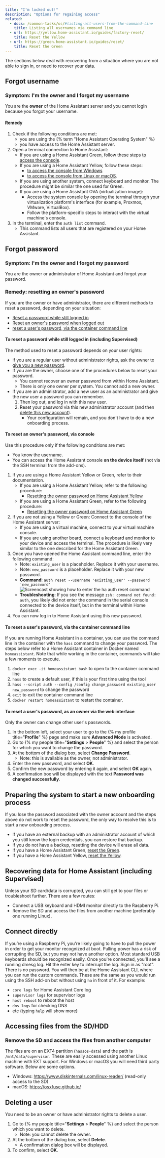 ```yaml
---
title: "I'm locked out!"
description: "Options for regaining access"
related:
  - docs: /common-tasks/os/#listing-all-users-from-the-command-line
    title: Listing all usernames via command line
  - url: https://yellow.home-assistant.io/guides/factory-reset/
    title: Reset the Yellow
  - url: https://green.home-assistant.io/guides/reset/
    title: Reset the Green
---
```

The sections below deal with recovering from a situation where you are not able to sign in,
or need to recover your data.
## Forgot username
### Symptom: I'm the owner and I forgot my username
You are the **owner** of the Home Assistant server and you cannot login because you forgot your username.
#### Remedy
1. Check if the following conditions are met:
   - you are using the {% term "Home Assistant Operating System" %}
   - you have access to the Home Assistant server.
2. Open a terminal connection to Home Assistant:
   - If you are using a Home Assistant Green, follow these steps [to access the console](https://green.home-assistant.io/guides/use-terminal/).
   - If you are using a Home Assistant Yellow, follow these steps:
     - [to access the console from Windows](https://yellow.home-assistant.io/guides/use-serial-console-windows/)
     - [to access the console from Linux or macOS](https://yellow.home-assistant.io/guides/use-serial-console-linux-macos/).
   - If you are using another system, connect keyboard and monitor. The procedure might be similar the one used for Green.
   - If you are using a Home Assistant OVA (virtualization image):
     - Access the system console by opening the terminal through your virtualization platform's interface (for example, Proxmox, VMware, VirtualBox).
     - Follow the platform-specific steps to interact with the virtual machine's console.
3. In the terminal, enter the `auth list` command.
   - This command lists all users that are registered on your Home Assistant.
## Forgot password
### Symptom: I'm the owner and I forgot my password
You are the owner or administrator of Home Assistant and forgot your password.
### Remedy: resetting an owner's password
If you are the owner or have administrator, there are different methods to reset a password, depending on your situation:
- [Reset a password while still logged in](#to-reset-a-password-while-still-logged-in-including-supervised)
- [Reset an owner's password when logged out](#to-reset-an-owners-password-via-console)
- [reset a user's password, via the container command line](#to-reset-a-users-password-via-the-container-command-line)
#### To reset a password while still logged in (including Supervised)
The method used to reset a password depends on your user rights:
- If you are a regular user without administrator rights, ask the owner to [give you a new password](/docs/locked_out/#to-reset-a-users-password-as-an-owner-via-the-web-interface).
- If you are the owner, choose one of the procedures below to reset your password.
  - You cannot recover an owner password from within Home Assistant.
  - There is only one owner per system. You cannot add a new owner.
- If you are an administrator, add a new user as an administrator and give the new user a password you can remember.
  1. Then log out, and log in with this new user.
  2. Reset your password via this new administrator account (and then [delete this new account](/docs/locked_out/#to-delete-a-user)).
     - Your configuration will remain, and you don't have to do a new onboarding process.
#### To reset an owner's password, via console
Use this procedure only if the following conditions are met:
- You know the username.
- You can access the Home Assistant console **on the device itself** (not via the SSH terminal from the add-ons).
1. If you are using a Home Assistant Yellow or Green, refer to their documentation.
   - If you are using a Home Assistant Yellow, refer to the following procedure:
     - [Resetting the owner password on Home Assistant Yellow](https://yellow.home-assistant.io/faq/#i-forgot-the-owner-password-for-home-assistant-how-can-i-reset-it)
   - If you are using a Home Assistant Green, refer to the following procedure:
     - [Resetting the owner password on Home Assistant Green](https://green.home-assistant.io/faq/#i-forgot-the-owner-password-for-the-home-assistant-green-how-can-i-reset-it)
2. If you are not using a Yellow or Green: Connect to the console of the Home Assistant server:
   - If you are using a virtual machine, connect to your virtual machine console.
   - If you are using another board, connect a keyboard and monitor to your device and access the terminal. The procedure is likely very similar to the one described for the Home Assistant Green.
3. Once you have opened the Home Assistant command line, enter the following command:
   - Note: `existing_user` is a placeholder. Replace it with your username.
   - Note: `new_password` is a placeholder. Replace it with your new password.
   - **Command**: `auth reset --username 'existing_user' --password 'new_password'`
     ![Screencast showing how to enter the ha auth reset command](/images/docs/troubleshooting/home-assistant-cli.webp)
   - **Troubleshooting**: If you see the message `zsh: command not found: auth`, you likely did not enter the command in the serial console connected to the device itself, but in the terminal within Home Assistant.
4. You can now log in to Home Assistant using this new password.
#### To reset a user's password, via the container command line
If you are running Home Assistant in a container, you can use the command line in the container with the `hass` command to change your password. The steps below refer to a Home Assistant container in Docker named `homeassistant`. Note that while working in the container, commands will take a few moments to execute.
1. `docker exec -it homeassistant bash` to open to the container command line
2. `hass` to create a default user, if this is your first time using the tool
3. `hass --script auth --config /config change_password existing_user new_password` to change the password
4. `exit` to exit the container command line
5. `docker restart homeassistant` to restart the container.
#### To reset a user's password, as an owner via the web interface
Only the owner can change other user's passwords.
1. In the bottom left, select your user to go to the {% my profile title="**Profile**" %} page and make sure **Advanced Mode** is activated.
2. Go to {% my people title="**Settings** > **People**" %} and select the person for which you want to change the password.
3. At the bottom of the dialog box, select **Change Password**.
   - Note: this is available as the owner, not administrator.
4. Enter the new password, and select **OK**.
5. Confirm the new password by entering it again, and select **OK** again.
6. A confirmation box will be displayed with the text **Password was changed successfully**.
## Preparing the system to start a new onboarding process
If you lose the password associated with the owner account and the steps above do not work to reset the password, the only way to resolve this is to start a new onboarding process.
- If you have an external backup with an administrator account of which you still know the login credentials, you can restore that backup.
- If you do not have a backup, resetting the device will erase all data.
- If you have a Home Assistant Green, [reset the Green](https://green.home-assistant.io/guides/reset/).
- If you have a Home Assistant Yellow, [reset the Yellow](https://yellow.home-assistant.io/guides/factory-reset/).
## Recovering data for Home Assistant (including Supervised)
Unless your SD card/data is corrupted, you can still get to your files or troubleshoot further.
There are a few routes:
- Connect a USB keyboard and HDMI monitor directly to the Raspberry Pi.
- Remove the SD and access the files from another machine (preferably one running Linux).
## Connect directly
If you’re using a Raspberry Pi, you're likely going to have to pull the power in order to get your monitor recognized at boot. Pulling power has a risk of corrupting the SD, but you may not have another option. Most standard USB keyboards should be recognized easily.
Once you're connected, you'll see a running dmesg log. Hit the enter key to interrupt the log.
Sign in as "root". There is no password.
You will then be at the Home Assistant CLI, where you can run the custom commands. These are the same as you would run using the SSH add-on but without using `ha` in front of it. For example:
- `core logs` for Home Assistant Core log
- `supervisor logs` for supervisor logs
- `host reboot` to reboot the host
- `dns logs` for checking DNS
- etc (typing `help` will show more)
## Accessing files from the SD/HDD
### Remove the SD and access the files from another computer
The files are on an EXT4 partition (`hassos-data`) and the path is `/mnt/data/supervisor`.
These are easily accessed using another Linux machine with EXT support.
For Windows or macOS you will need third party software. Below are some options.
- Windows: <https://www.diskinternals.com/linux-reader/> (read-only access to the SD)
- macOS: <https://osxfuse.github.io/>
## Deleting a user
You need to be an owner or have administrator rights to delete a user.
1. Go to {% my people title="**Settings** > **People**" %} and select the person which you want to delete.
   - Note: you cannot delete the owner.
2. At the bottom of the dialog box, select **Delete**.
   - A confirmation dialog box will be displayed.
3. To confirm, select **OK**.